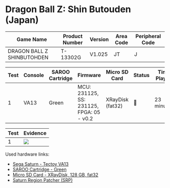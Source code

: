 # Dragon Ball Z: Shin Butouden (Japan)

| Game Name                  | Product Number | Version | Area Code | Peripheral Code |
| -------------------------- | -------------- | ------- | --------- | --------------- |
| DRAGON BALL Z SHINBUTOHDEN | T-13302G       | V1.025  | JT        | J               |

| Test | Console | SAROO Cartridge | Firmware                                 | Micro SD Card    | Status | Time Played |
| ---- | ------- | --------------- | ---------------------------------------- | ---------------- | ------ | ----------- |
| 1    | VA13    | Green           | MCU: 231125, SS: 231125, FPGA: 05 - v0.2 | XRayDisk (fat32) | :100:  | 23 minutes  |

| Test | Evidence                                                                                         |
| ---- | ------------------------------------------------------------------------------------------------ |
| 1    | [![](https://img.youtube.com/vi/GbKEeFwHJ7s/0.jpg)](https://www.youtube.com/watch?v=GbKEeFwHJ7s) |

Used hardware links:

- [Sega Saturn - Tectoy VA13](../../../../Info/Consoles/VA13/README.md)
- [SAROO Cartridge - Green](../../../../Info/Cartridges/RetroGameParadiseStore/1.32F/README.md)
- [Micro SD Card - XRayDisk, 128 GB, fat32](../../../../Info/SdCards/XRayDisk/128GB/fat32/README.md)
- [Saturn Region Patcher (SRP)](https://segaxtreme.net/resources/saturn-region-patcher.81/download)
